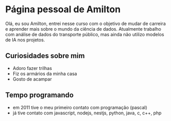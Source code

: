 # Página pessoal de Amilton

Olá, eu sou Amilton, entrei nesse curso com o objetivo de mudar de carreira e aprender mais sobre o mundo da ciência de dados. Atualmente trabalho com análise de dados do transporte público, mas ainda não utilizo modelos de IA nos projetos.

## Curiosidades sobre mim

- Adoro fazer trilhas
- Fiz os armários da minha casa
- Gosto de acampar

## Tempo programando
- em 2011 tive o meu primeiro contato com programação (pascal)
- já tive contato com javascript, nodejs, nestjs, python, java, c, c++, php
